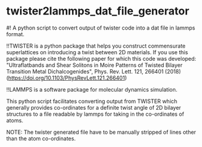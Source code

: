 # twister2lammps_dat_file_generator
#! A python script to convert output of twister code into a dat file in lammps format.


!!TWISTER is a python package that helps you construct 
commensurate superlattices on introducing a twist between 
2D materials. If you use this package please cite the following 
paper for which this code was developed:
"Ultraflatbands and Shear Solitons in Moire Patterns of Twisted Bilayer
Transition Metal Dichalcogenides", Phys. Rev. Lett. 121, 266401 (2018) 
(https://doi.org/10.1103/PhysRevLett.121.266401)

!!LAMMPS is a software package for molecular dynamics simulation.

This python script facilitates converting output from TWISTER which generally provides co-ordinates for a definite twist angle of 2D bilayer structures to a file 
readable by lammps for taking in the co-ordinates of atoms.


NOTE: The twister generated file have to be manually stripped of lines other than the atom co-ordinates. 
